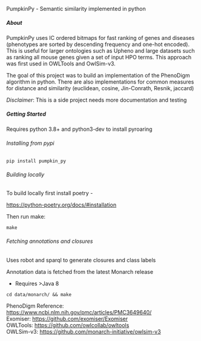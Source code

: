 PumpkinPy - Semantic similarity implemented in python

##### About

PumpkinPy uses IC ordered bitmaps for fast ranking of genes and diseases
(phenotypes are sorted by descending frequency and one-hot encoded).
This is useful for larger ontologies such as Upheno and large datasets such
as ranking all mouse genes given a set of input HPO terms.
This approach was first used in OWLTools and OwlSim-v3.

The goal of this project was to build an implementation of the PhenoDigm algorithm in python.
There are also implementations for common measures for distance and similarity
(euclidean, cosine, Jin-Conrath, Resnik, jaccard)

*Disclaimer*: This is a side project needs more documentation and testing

##### Getting Started

Requires python 3.8+ and python3-dev to install pyroaring

###### Installing from pypi

```
pip install pumpkin_py
```

###### Building locally
To build locally first install poetry - 

https://python-poetry.org/docs/#installation

Then run make:

```make```

###### Fetching annotations and closures

Uses robot and sparql to generate closures and class labels

Annotation data is fetched from the latest Monarch release
 - Requires >Java 8
 
```cd data/monarch/ && make```


PhenoDigm Reference: https://www.ncbi.nlm.nih.gov/pmc/articles/PMC3649640/  
Exomiser: https://github.com/exomiser/Exomiser  
OWLTools: https://github.com/owlcollab/owltools  
OWLSim-v3: https://github.com/monarch-initiative/owlsim-v3  

